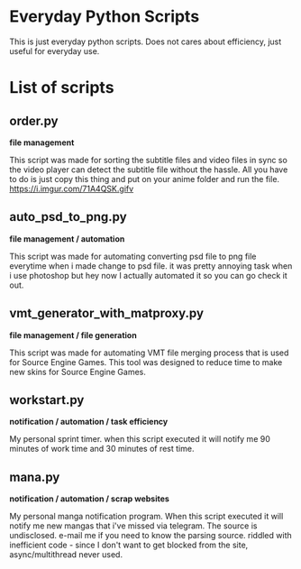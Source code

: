 # Everyday Python Scripts
This is just everyday python scripts. Does not cares about efficiency, just useful for everyday use.

# List of scripts 
## order.py
**file management**

This script was made for sorting the subtitle files and video files in sync so the video player can detect the subtitle file without the hassle. All you have to do is just copy this thing and put on your anime folder and run the file.
https://i.imgur.com/71A4QSK.gifv
## auto_psd_to_png.py
**file management / automation**

This script was made for automating converting psd file to png file everytime when i made change to psd file. it was pretty annoying task when i use photoshop but hey now I actually automated it so you can go check it out.
## vmt_generator_with_matproxy.py
**file management / file generation**

This script was made for automating VMT file merging process that is used for Source Engine Games. This tool was designed to reduce time to make new skins for Source Engine Games. 
## workstart.py
**notification / automation / task efficiency**

My personal sprint timer. when this script executed it will notify me 90 minutes of work time and 30 minutes of rest time.
## mana.py
**notification / automation / scrap websites**

My personal manga notification program. When this script executed it will notify me new mangas that i've missed via telegram. The source is undisclosed. e-mail me if you need to know the parsing source. 
riddled with inefficient code - since I don't want to get blocked from the site, async/multithread never used.
